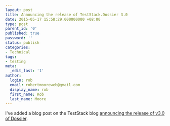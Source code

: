 ```yaml
---
layout: post
title: Announcing the release of TestStack.Dossier 3.0
date: 2015-05-17 15:58:29.000000000 +08:00
type: post
parent_id: '0'
published: true
password: ''
status: publish
categories:
- Technical
tags:
- testing
meta:
  _edit_last: '1'
author:
  login: rob
  email: robertmooreweb@gmail.com
  display_name: rob
  first_name: Rob
  last_name: Moore
---
```



I've added a blog post on the TestStack blog [announcing the release of v3.0 of Dossier](http://www.teststack.net/v1.0/blog/announcing-teststackdossier-v30).

